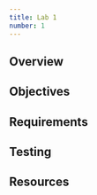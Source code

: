 ```yaml
---
title: Lab 1
number: 1
---
```


## Overview

## Objectives

## Requirements

## Testing

## Resources
